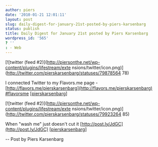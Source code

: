 ```yaml
---
author: piers
date: '2010-01-21 12:01:11'
layout: post
slug: daily-digest-for-january-21st-posted-by-piers-karsenbarg
status: publish
title: Daily Digest for January 21st posted by Piers Karsenbarg
wordpress_id: '565'
? ''
: - Web
---
```


[![twitter (feed #2)](http://piersonthe.net/wp-content/plugins/lifestream/exte
nsions/twitter/icon.png)](http://twitter.com/pierskarsenbarg/statuses/79878564
78)

I connected Twitter to my Flavors.me page -
[http://flavors.me/pierskarsenbarg](http://flavors.me/pierskarsenbarg)
[#flavorsme](https://search.twitter.com/search?q=%23flavorsme)
[[pierskarsenbarg](http://twitter.com/pierskarsenbarg/statuses/7987856478)]

[![twitter (feed #2)](http://piersonthe.net/wp-content/plugins/lifestream/exte
nsions/twitter/icon.png)](http://twitter.com/pierskarsenbarg/statuses/79923264
85)

When "wash me" just doesn't cut it [http://post.ly/JdGC](http://post.ly/JdGC)
[[pierskarsenbarg](http://twitter.com/pierskarsenbarg/statuses/7992326485)]

  
-- Post by Piers Karsenbarg


